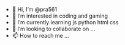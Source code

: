 - 👋 Hi, I’m @pra561
- 👀 I’m interested in coding and gaming
- 🌱 I’m currently learning js python html css
- 💞️ I’m looking to collaborate on ...
- 📫 How to reach me ...

<!---
pra561/pra561 is a ✨ special ✨ repository because its `README.md` (this file) appears on your GitHub profile.
You can click the Preview link to take a look at your changes.
--->
